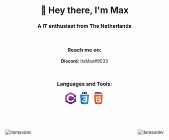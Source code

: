 <h1 align="center">👋 Hey there, I'm Max</h1>
<h3 align="center">A IT enthusiast from The Netherlands</h3>
<p>&nbsp;</p>
<h3 align="center">Reach me on:</h3>
<p align="center"><strong>Discord:</strong> ItsMax#9033</p>
<p>&nbsp;</p>
<h3 align="center">Languages and Tools:</h3>
<p align="center"> <a href="https://www.w3schools.com/cs/" target="_blank" rel="noreferrer"> <img src="https://raw.githubusercontent.com/devicons/devicon/master/icons/csharp/csharp-original.svg" alt="csharp" width="40" height="40"/> </a> <a href="https://www.w3schools.com/css/" target="_blank" rel="noreferrer"> <img src="https://raw.githubusercontent.com/devicons/devicon/master/icons/css3/css3-original-wordmark.svg" alt="css3" width="40" height="40"/> </a> <a href="https://www.w3.org/html/" target="_blank" rel="noreferrer"> <img src="https://raw.githubusercontent.com/devicons/devicon/master/icons/html5/html5-original-wordmark.svg" alt="html5" width="40" height="40"/> </a> </p>
<p>&nbsp;</p>
<p>&nbsp;</p>
<img align="left" src="https://github-readme-stats.vercel.app/api?username=itsmaxdev&show_icons=true&locale=en" alt="itsmaxdev" /></p>
<img align="right" src="https://github-readme-streak-stats.herokuapp.com/?user=itsmaxdev&" alt="itsmaxdev" />
